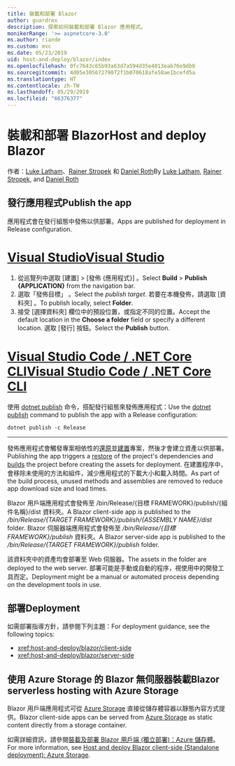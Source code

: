 ```yaml
---
title: 裝載和部署 Blazor
author: guardrex
description: 探索如何裝載和部署 Blazor 應用程式。
monikerRange: '>= aspnetcore-3.0'
ms.author: riande
ms.custom: mvc
ms.date: 05/23/2019
uid: host-and-deploy/blazor/index
ms.openlocfilehash: 0fc7643c65b93a63d7a594d35e4013eab76e9db8
ms.sourcegitcommit: 4d05e30567279072f1b070618afe58ae1bcefd5a
ms.translationtype: HT
ms.contentlocale: zh-TW
ms.lasthandoff: 05/29/2019
ms.locfileid: "66376377"
---
```

# <a name="host-and-deploy-blazor"></a><span data-ttu-id="ec9d9-103">裝載和部署 Blazor</span><span class="sxs-lookup"><span data-stu-id="ec9d9-103">Host and deploy Blazor</span></span>

<span data-ttu-id="ec9d9-104">作者：[Luke Latham](https://github.com/guardrex)、[Rainer Stropek](https://www.timecockpit.com) 和 [Daniel Roth](https://github.com/danroth27)</span><span class="sxs-lookup"><span data-stu-id="ec9d9-104">By [Luke Latham](https://github.com/guardrex), [Rainer Stropek](https://www.timecockpit.com), and [Daniel Roth](https://github.com/danroth27)</span></span>

## <a name="publish-the-app"></a><span data-ttu-id="ec9d9-105">發行應用程式</span><span class="sxs-lookup"><span data-stu-id="ec9d9-105">Publish the app</span></span>

<span data-ttu-id="ec9d9-106">應用程式會在發行組態中發佈以供部署。</span><span class="sxs-lookup"><span data-stu-id="ec9d9-106">Apps are published for deployment in Release configuration.</span></span>

# <a name="visual-studiotabvisual-studio"></a>[<span data-ttu-id="ec9d9-107">Visual Studio</span><span class="sxs-lookup"><span data-stu-id="ec9d9-107">Visual Studio</span></span>](#tab/visual-studio)

1. <span data-ttu-id="ec9d9-108">從巡覽列中選取 [建置]   > [發佈 {應用程式}]  。</span><span class="sxs-lookup"><span data-stu-id="ec9d9-108">Select **Build** > **Publish {APPLICATION}** from the navigation bar.</span></span>
1. <span data-ttu-id="ec9d9-109">選取「發佈目標」  。</span><span class="sxs-lookup"><span data-stu-id="ec9d9-109">Select the *publish target*.</span></span> <span data-ttu-id="ec9d9-110">若要在本機發佈，請選取 [資料夾]  。</span><span class="sxs-lookup"><span data-stu-id="ec9d9-110">To publish locally, select **Folder**.</span></span>
1. <span data-ttu-id="ec9d9-111">接受 [選擇資料夾]  欄位中的預設位置，或指定不同的位置。</span><span class="sxs-lookup"><span data-stu-id="ec9d9-111">Accept the default location in the **Choose a folder** field or specify a different location.</span></span> <span data-ttu-id="ec9d9-112">選取 [發行]  按鈕。</span><span class="sxs-lookup"><span data-stu-id="ec9d9-112">Select the **Publish** button.</span></span>

# <a name="visual-studio-code--net-core-clitabvisual-studio-codenetcore-cli"></a>[<span data-ttu-id="ec9d9-113">Visual Studio Code / .NET Core CLI</span><span class="sxs-lookup"><span data-stu-id="ec9d9-113">Visual Studio Code / .NET Core CLI</span></span>](#tab/visual-studio-code+netcore-cli)

<span data-ttu-id="ec9d9-114">使用 [dotnet publish](/dotnet/core/tools/dotnet-publish) 命令，搭配發行組態來發佈應用程式：</span><span class="sxs-lookup"><span data-stu-id="ec9d9-114">Use the [dotnet publish](/dotnet/core/tools/dotnet-publish) command to publish the app with a Release configuration:</span></span>

```console
dotnet publish -c Release
```

---

<span data-ttu-id="ec9d9-115">發佈應用程式會觸發專案相依性的[還原](/dotnet/core/tools/dotnet-restore)並[建置](/dotnet/core/tools/dotnet-build)專案，然後才會建立資產以供部署。</span><span class="sxs-lookup"><span data-stu-id="ec9d9-115">Publishing the app triggers a [restore](/dotnet/core/tools/dotnet-restore) of the project's dependencies and [builds](/dotnet/core/tools/dotnet-build) the project before creating the assets for deployment.</span></span> <span data-ttu-id="ec9d9-116">在建置程序中，會移除未使用的方法和組件，減少應用程式的下載大小和載入時間。</span><span class="sxs-lookup"><span data-stu-id="ec9d9-116">As part of the build process, unused methods and assemblies are removed to reduce app download size and load times.</span></span>

<span data-ttu-id="ec9d9-117">Blazor 用戶端應用程式會發佈至 /bin/Release/{目標 FRAMEWORK}/publish/{組件名稱}/dist  資料夾。</span><span class="sxs-lookup"><span data-stu-id="ec9d9-117">A Blazor client-side app is published to the */bin/Release/{TARGET FRAMEWORK}/publish/{ASSEMBLY NAME}/dist* folder.</span></span> <span data-ttu-id="ec9d9-118">Blazor 伺服器端應用程式會發佈至 */bin/Release/{目標 FRAMEWORK}/publish* 資料夾。</span><span class="sxs-lookup"><span data-stu-id="ec9d9-118">A Blazor server-side app is published to the */bin/Release/{TARGET FRAMEWORK}/publish* folder.</span></span>

<span data-ttu-id="ec9d9-119">該資料夾中的資產均會部署至 Web 伺服器。</span><span class="sxs-lookup"><span data-stu-id="ec9d9-119">The assets in the folder are deployed to the web server.</span></span> <span data-ttu-id="ec9d9-120">部署可能是手動或自動的程序，視使用中的開發工具而定。</span><span class="sxs-lookup"><span data-stu-id="ec9d9-120">Deployment might be a manual or automated process depending on the development tools in use.</span></span>

## <a name="deployment"></a><span data-ttu-id="ec9d9-121">部署</span><span class="sxs-lookup"><span data-stu-id="ec9d9-121">Deployment</span></span>

<span data-ttu-id="ec9d9-122">如需部署指導方針，請參閱下列主題：</span><span class="sxs-lookup"><span data-stu-id="ec9d9-122">For deployment guidance, see the following topics:</span></span>

* <xref:host-and-deploy/blazor/client-side>
* <xref:host-and-deploy/blazor/server-side>

## <a name="blazor-serverless-hosting-with-azure-storage"></a><span data-ttu-id="ec9d9-123">使用 Azure Storage 的 Blazor 無伺服器裝載</span><span class="sxs-lookup"><span data-stu-id="ec9d9-123">Blazor serverless hosting with Azure Storage</span></span>

<span data-ttu-id="ec9d9-124">Blazor 用戶端應用程式可從 [Azure Storage](https://azure.microsoft.com/services/storage/) 直接從儲存體容器以靜態內容方式提供。</span><span class="sxs-lookup"><span data-stu-id="ec9d9-124">Blazor client-side apps can be served from [Azure Storage](https://azure.microsoft.com/services/storage/) as static content directly from a storage container.</span></span>

<span data-ttu-id="ec9d9-125">如需詳細資訊，請參閱[裝載及部署 Blazor 用戶端 (獨立部署)：Azure 儲存體](xref:host-and-deploy/blazor/client-side#azure-storage)。</span><span class="sxs-lookup"><span data-stu-id="ec9d9-125">For more information, see [Host and deploy Blazor client-side (Standalone deployment): Azure Storage](xref:host-and-deploy/blazor/client-side#azure-storage).</span></span>
